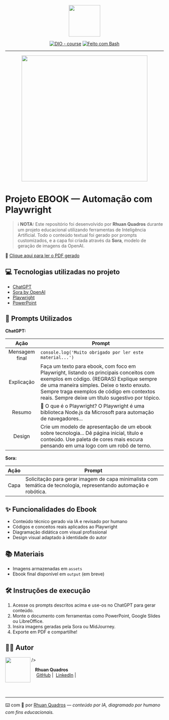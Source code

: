 <p align="center">
    <img width="100" src=".github/assets/banner.png">
</p>

<p align="center">
<a href="https://dio.me/"><img src="https://img.shields.io/badge/DIO-Course-28DA77?logo=youtube" alt="DIO - course"></a>
<a href="https://www.gnu.org/software/bash/"><img src="https://img.shields.io/badge/Prompt-Playwright-blue?logo=gnu-bash&logoColor=white" alt="Feito com Bash"></a>
</p>

-------

<p align="center">
<img 
    src="./assets/cover.png"
    width="400"  
/>
</p>

# Projeto EBOOK — Automação com Playwright

> ℹ️ **NOTA:** Este repositório foi desenvolvido por **Rhuan Quadros** durante um projeto educacional utilizando ferramentas de Inteligência Artificial. Todo o conteúdo textual foi gerado por prompts customizados, e a capa foi criada através da **Sora**, modelo de geração de imagens da OpenAI.

📕 [Clique aqui para ler o PDF gerado](https://github.com/okrhuan/Codes_DIO_Java_AI/blob/main/output/DIO.pdf) <!-- Coloque o link correto aqui quando tiver -->

## 💻 Tecnologias utilizadas no projeto

- [ChatGPT](https://chat.openai.com/)  
- [Sora by OpenAI](https://openai.com/sora)  
- [Playwright](https://playwright.dev)  
- [PowerPoint](https://www.microsoft.com/en/microsoft-365/powerpoint)

## 🧠 Prompts Utilizados

**ChatGPT:**

|   Ação   | Prompt |
|:--------:|--------|
| Mensagem final | `console.log('Muito obrigado por ler este material...')` |
| Explicação | Faça um texto para ebook, com foco em Playwright, listando os principais conceitos com exemplos em código. {REGRAS} Explique sempre de uma maneira simples. Deixe o texto enxuto. Sempre traga exemplos de código em contextos reais. Sempre deixe um título sugestivo por tópico. |
| Resumo | 🚀 O que é o Playwright? O Playwright é uma biblioteca Node.js da Microsoft para automação de navegadores... |
| Design | Crie um modelo de apresentação de um ebook sobre tecnologia... Dê página inicial, título e conteúdo. Use paleta de cores mais escura pensando em uma logo com um robô de terno. |

**Sora:**

| Ação | Prompt |
|:----:|--------|
| Capa | Solicitação para gerar imagem de capa minimalista com temática de tecnologia, representando automação e robótica. |

## ✨ Funcionalidades do Ebook

- Conteúdo técnico gerado via IA e revisado por humano
- Códigos e conceitos reais aplicados ao Playwright
- Diagramação didática com visual profissional
- Design visual adaptado à identidade do autor

## 📚 Materiais

- Imagens armazenadas em `assets`
- Ebook final disponível em `output` (em breve)

## 🛠️ Instruções de execução

1. Acesse os prompts descritos acima e use-os no ChatGPT para gerar conteúdo.
2. Monte o documento com ferramentas como PowerPoint, Google Slides ou LibreOffice.
3. Insira imagens geradas pela Sora ou MidJourney.
4. Exporte em PDF e compartilhe!

## 👨‍💻 Autor

<p>
    <img 
      align=left 
      width=80 
      src="https://avatars.githubusercontent.com/u/00000000?v=4" <!-- Substitua com seu avatar real -->
    />
    <p>&nbsp;&nbsp;&nbsp;<strong>Rhuan Quadros</strong><br>
    &nbsp;&nbsp;&nbsp;
    <a href="https://github.com/okrhuan">GitHub</a>&nbsp;|&nbsp;
    <a href="https://www.linkedin.com/in/rhuan-doin-quadros/">LinkedIn</a>&nbsp;|&nbsp;
    </p>
</p>
<br/><br/>

---

⌨️ com 💜 por [Rhuan Quadros](https://github.com/rhuanquadros) — *conteúdo por IA, diagramado por humano com fins educacionais.*
